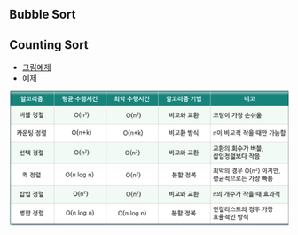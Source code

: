 ## Bubble Sort

## Counting Sort

* [그림예제](http://bowbowbow.tistory.com/8)
* [예제](http://nhs0912.tistory.com/57)

<p align="center">
<img src="./images/sort.PNG" width="600" >	
</p
